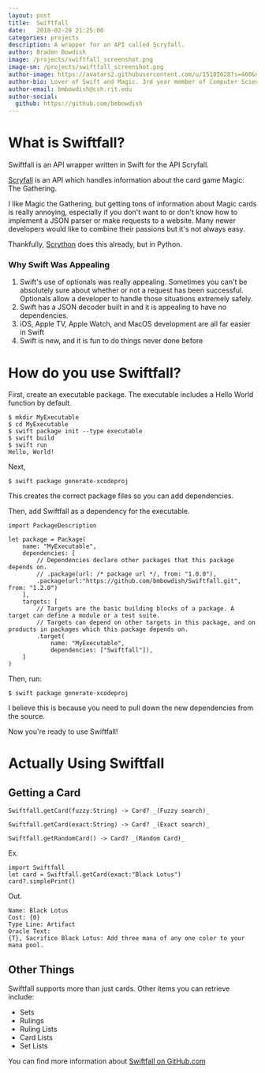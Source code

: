 ```yaml
---
layout: post
title:  Swiftfall
date:   2018-02-28 21:25:00
categories: projects
description: A wrapper for an API called Scryfall.
author: Braden Bowdish
image: /projects/swiftfall_screenshot.png
image-sm: /projects/swiftfall_screenshot.png
author-image: https://avatars2.githubusercontent.com/u/15185628?s=460&v=4
author-bio: Lover of Swift and Magic. 3rd year member of Computer Science House.
author-email: bmbowdish@csh.rit.edu
author-social:
  github: https://github.com/bmbowdish
---
```


# What is Swiftfall? 

Swiftfall is an API wrapper written in Swift for the API Scryfall.

[Scryfall](https://scryfall.com/docs/api) is an API which handles information about the card game Magic: The Gathering. 

I like Magic the Gathering, but getting tons of information about Magic cards is really annoying, especially if you don't want to or don't know how to implement a JSON parser or make requests to a website. Many newer developers would like to combine their passions but it's not always easy. 

Thankfully, [Scrython](https://github.com/nandascott/Scrython) does this already, but in Python. 

### Why Swift Was Appealing
1. Swift's use of optionals was really appealing. Sometimes you can't be absolutely sure about whether or not a request has been successful. Optionals allow a developer to handle those situations extremely safely.
2. Swift has a JSON decoder built in and it is appealing to have no dependencies.
3. iOS, Apple TV, Apple Watch, and MacOS development are all far easier in Swift
4. Swift is new, and it is fun to do things never done before

# How do you use Swiftfall? 
First, create an executable package. The executable includes a Hello World function by default.

```
$ mkdir MyExecutable
$ cd MyExecutable
$ swift package init --type executable
$ swift build
$ swift run
Hello, World!
```

Next, 

```
$ swift package generate-xcodeproj
```

This creates the correct package files so you can add dependencies. 

Then, add Swiftfall as a dependency for the executable.

```
import PackageDescription

let package = Package(
    name: "MyExecutable",
    dependencies: [
        // Dependencies declare other packages that this package depends on.
        // .package(url: /* package url */, from: "1.0.0"),
        .package(url:"https://github.com/bmbowdish/Swiftfall.git", from: "1.2.0")
    ],
    targets: [
        // Targets are the basic building blocks of a package. A target can define a module or a test suite.
        // Targets can depend on other targets in this package, and on products in packages which this package depends on.
        .target(
            name: "MyExecutable",
            dependencies: ["Swiftfall"]),
    ]
)
```

Then, run:

```
$ swift package generate-xcodeproj
```

I believe this is because you need to pull down the new dependencies from the source.


Now you're ready to use Swiftfall!

# Actually Using Swiftfall

## Getting a Card
`Swiftfall.getCard(fuzzy:String) -> Card? _(Fuzzy search)_`

`Swiftfall.getCard(exact:String) -> Card? _(Exact search)_`

`Swiftfall.getRandomCard() -> Card? _(Random Card)_`

Ex.

``` 
import Swiftfall
let card = Swiftfall.getCard(exact:"Black Lotus")
card?.simplePrint()
```

Out.

```
Name: Black Lotus
Cost: {0}
Type Line: Artifact
Oracle Text:
{T}, Sacrifice Black Lotus: Add three mana of any one color to your mana pool.
```

## Other Things
Swiftfall supports more than just cards. Other items you can retrieve include:

* Sets 
* Rulings 
* Ruling Lists
* Card Lists
* Set Lists

You can find more information about [Swiftfall on GitHub.com](https://github.com/bmbowdish/Swiftfall) 
